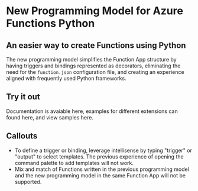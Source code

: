 # New Programming Model for Azure Functions Python

## An easier way to create Functions using Python

The new programming model simplifies the Function App structure by having triggers and bindings represented as decorators, eliminating the need for the `function.json` configuration file, and creating an experience aligned with frequently used Python frameworks.

## Try it out

Documentation is avaiable here, examples for different extensions can found here, and view samples here.

## Callouts

- To define a trigger or binding, leverage intellisense by typing "trigger" or "output" to select templates. The previous experience of opening the command palette to add templates will not work.
- Mix and match of Functions written in the previous programming model and the new programming model in the same Function App will not be supported.
